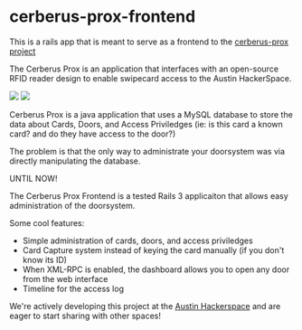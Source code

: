# cerberus-prox-frontend

This is a rails app that is meant to serve as a frontend to the [cerberus-prox project](https://code.google.com/p/cerberus-prox/)

The Cerberus Prox is an application that interfaces with an open-source RFID reader design to enable
swipecard access to the Austin HackerSpace.

<img src="http://cerberus-prox.googlecode.com/files/photo.jpg" />
<img src="http://cerberus-prox.googlecode.com/files/hid-strike_board.jpg" />

Cerberus Prox is a java application that uses a MySQL database to store the data about Cards, Doors, and Access Priviledges
(ie: is this card a known card? and do they have access to the door?)


The problem is that the only way to administrate your doorsystem was via directly manipulating the database.

UNTIL NOW!

The Cerberus Prox Frontend is a tested Rails 3 applicaiton that allows easy administration of the doorsystem.

Some cool features:

* Simple administration of cards, doors, and access priviledges
* Card Capture system instead of keying the card manually (if you don't know its ID)
* When XML-RPC is enabled, the dashboard allows you to open any door from the web interface
* Timeline for the access log



We're actively developing this project at the [Austin Hackerspace](http://atxhackerspace.org) and are eager to
start sharing with other spaces!
